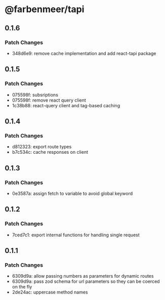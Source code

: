 # @farbenmeer/tapi

## 0.1.6

### Patch Changes

- 348d6e9: remove cache implementation and add react-tapi package

## 0.1.5

### Patch Changes

- 075598f: subsriptions
- 075598f: remove react query client
- 1c38b88: react-query client and tag-based caching

## 0.1.4

### Patch Changes

- d812323: export route types
- b7c534c: cache responses on client

## 0.1.3

### Patch Changes

- 0e3587a: assign fetch to variable to avoid global keyword

## 0.1.2

### Patch Changes

- 7ced7c1: export internal functions for handling single request

## 0.1.1

### Patch Changes

- 6309d9a: allow passing numbers as parameters for dynamic routes
- 6309d9a: pass zod schema for url parameters so they can be coerced on the fly
- 2de24ac: uppercase method names
